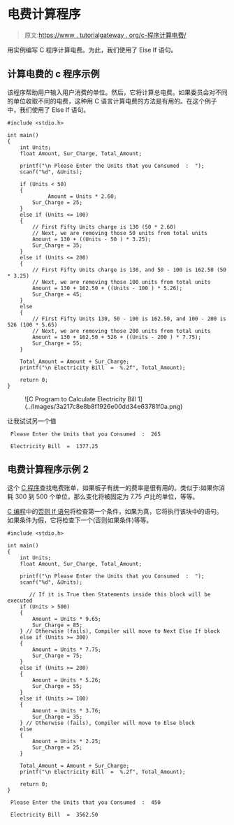 # 电费计算程序

> 原文:[https://www . tutorialgateway . org/c-程序计算电费/](https://www.tutorialgateway.org/c-program-to-calculate-electricity-bill/)

用实例编写 C 程序计算电费。为此，我们使用了 Else If 语句。

## 计算电费的 c 程序示例

该程序帮助用户输入用户消费的单位。然后，它将计算总电费。如果委员会对不同的单位收取不同的电费，这种用 C 语言计算电费的方法是有用的。在这个例子中，我们使用了 Else If 语句。

```
#include <stdio.h>

int main()
{
	int Units;
	float Amount, Sur_Charge, Total_Amount;

	printf("\n Please Enter the Units that you Consumed  :  ");
  	scanf("%d", &Units);

  	if (Units < 50)
  	{
             Amount = Units * 2.60;
  		Sur_Charge = 25;  	
  	} 
  	else if (Units <= 100)
  	{
  		// First Fifty Units charge is 130 (50 * 2.60)
  		// Next, we are removing those 50 units from total units
  		Amount = 130 + ((Units - 50 ) * 3.25);
  		Sur_Charge = 35; 	
  	}
  	else if (Units <= 200)
  	{
  		// First Fifty Units charge is 130, and 50 - 100 is 162.50 (50 * 3.25)
  		// Next, we are removing those 100 units from total units
  		Amount = 130 + 162.50 + ((Units - 100 ) * 5.26);
  		Sur_Charge = 45; 	
  	}
  	else
  	{
  		// First Fifty Units 130, 50 - 100 is 162.50, and 100 - 200 is 526 (100 * 5.65)
  		// Next, we are removing those 200 units from total units
	   	Amount = 130 + 162.50 + 526 + ((Units - 200 ) * 7.75); 
	   	Sur_Charge = 55; 
	}

	Total_Amount = Amount + Sur_Charge;
	printf("\n Electricity Bill  =  %.2f", Total_Amount); 

  	return 0;
}
```

<figure class="wp-block-image">![C Program to Calculate Electricity Bill 1](../Images/3a217c8e8b8f1926e00dd34e63781f0a.png)</figure>

让我试试另一个值

```
 Please Enter the Units that you Consumed  :  265

 Electricity Bill  =  1377.25
```

## 电费计算程序示例 2

这个 [C 程序](https://www.tutorialgateway.org/c-programming-examples/)查找电费账单，如果板子有统一的费率是很有用的。类似于:如果你消耗 300 到 500 个单位，那么变化将被固定为 7.75 卢比的单位，等等。

[C 编程](https://www.tutorialgateway.org/c-programming/)中的[否则 If 语句](https://www.tutorialgateway.org/else-if-statement-in-c/)将检查第一个条件，如果为真，它将执行该块中的语句。如果条件为假，它将检查下一个(否则如果条件)等等。

```
#include <stdio.h>

int main()
{
	int Units;
	float Amount, Sur_Charge, Total_Amount;

	printf("\n Please Enter the Units that you Consumed  :  ");
  	scanf("%d", &Units);

       // If it is True then Statements inside this block will be executed
  	if (Units > 500)
  	{
  		Amount = Units * 9.65;
  		Sur_Charge = 85;  	
  	} // Otherwise (fails), Compiler will move to Next Else If block 
  	else if (Units >= 300)
  	{
  		Amount = Units * 7.75;
  		Sur_Charge = 75; 	
  	} 
  	else if (Units >= 200)
  	{
  		Amount = Units * 5.26;
  		Sur_Charge = 55; 	
  	}  
  	else if (Units >= 100)
  	{
  		Amount = Units * 3.76;
  		Sur_Charge = 35; 	
  	} // Otherwise (fails), Compiler will move to Else block   	
  	else
  	{
	   	Amount = Units * 2.25; 
	   	Sur_Charge = 25; 
	}

	Total_Amount = Amount + Sur_Charge;
	printf("\n Electricity Bill  =  %.2f", Total_Amount); 

  	return 0;
}
```

```
 Please Enter the Units that you Consumed  :  450

 Electricity Bill  =  3562.50
```